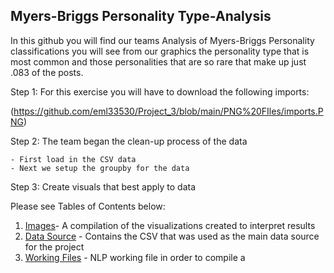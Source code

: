 ## Myers-Briggs Personality Type-Analysis

In this github you will find our teams Analysis of Myers-Briggs Personality classifications you will see from our graphics the personality type that is most common and those personalities that are so rare that make up just .083 of the posts. 

Step 1: For this exercise you will have to download the following imports:

(https://github.com/eml33530/Project_3/blob/main/PNG%20FIles/imports.PNG)


Step 2: The team began the clean-up process of the data


    - First load in the CSV data 
    - Next we setup the groupby for the data
    
Step 3: Create visuals that best apply to data


Please see Tables of Contents below:

1. [Images](https://github.com/eml33530/Project_3/tree/main/PNG%20FIles)- A compilation of the visualizations created to interpret results
2. [Data Source](https://github.com/eml33530/Project_3/tree/main/Resources) - Contains the CSV that was used as the main data source for the project
3. [Working Files](https://github.com/eml33530/Project_3/tree/main/WorkingVersions) - NLP working file in order to compile a 


